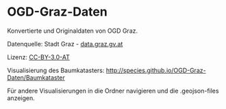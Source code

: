 OGD-Graz-Daten
==============

Konvertierte und Originaldaten von OGD Graz.

Datenquelle: Stadt Graz - <a href="http://data.graz.gv.at">data.graz.gv.at</a>

Lizenz: <a href="http://creativecommons.org/licenses/by/3.0/at/">CC-BY-3.0-AT</a>

Visualisierung des Baumkatasters: http://species.github.io/OGD-Graz-Daten/Baumkataster

Für andere Visualisierungen in die Ordner navigieren und die .geojson-files anzeigen.
